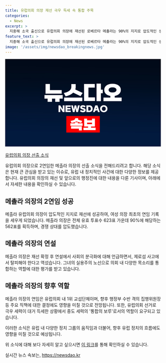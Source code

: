```yaml
---
title: 유럽의회 의장 재선 극우 득세 속 통합 주목
categories:
  - News
excerpt: >
  지중해 소국 출신으로 유럽의회 의장에 재선된 로베르타 메촐라는 90%의 지지로 압도적인 성공을 거둬 여성 의장 최초의 연임 기록을 세우게 되었다. 유럽의회 선거 이후 메촐라 의장의 연임을 지지하는 주요 정치 그룹들의 합의로 재선이 예견된 것으로 알려졌으며, 그는 다양한 목소리를 통합하는 데 기여한 실용주의자로 평가받고 있다. 또한, 메촐라 의장의 재임으로 EU 빅4 중 3자리가 여성으로 차지될 전망이다.
feature_text: >
  지중해 소국 출신으로 유럽의회 의장에 재선된 로베르타 메촐라는 90%의 지지로 압도적인 성공을 거둬 여성 의장 최초의 연임 기록을 세우게 되었다. 유럽의회 선거 이후 메촐라 의장의 연임을 지지하는 주요 정치 그룹들의 합의로 재선이 예견된 것으로 알려졌으며, 그는 다양한 목소리를 통합하는 데 기여한 실용주의자로 평가받고 있다. 또한, 메촐라 의장의 재임으로 EU 빅4 중 3자리가 여성으로 차지될 전망이다.
image: '/assets/img/newsdao_breakingnews.jpg'
---
```


<p><img src="/assets/img/newsdao_breakingnews.jpg" alt="bookingtag 속보" /></p>

<p><u>유럽의회 의장 선출 소식</u></p>

<p>유럽의회 의장으로 2연임한 메촐라 의장의 선출 소식을 전해드리려고 합니다. 해당 소식은 현재 큰 관심을 받고 있는 이슈로, 유럽 내 정치적인 사건에 대한 다양한 정보를 제공합니다. 유럽의회 의장의 재선 및 앞으로의 행정진에 대한 내용을 다룬 기사이며, 아래에서 자세한 내용을 확인하실 수 있습니다.</p>

<h2 data-ke-size="size26">메촐라 의장의 2연임 성공</h2>

<p>메촐라 유럽의회 의장이 압도적인 지지로 재선에 성공하여, 여성 의장 최초의 연임 기록을 세우게 되었습니다. 메촐라 의장은 전체 유효 투표수 623표 가운데 90%에 해당하는 562표를 획득하며, 경쟁 상대를 압도했습니다.</p>

<h2 data-ke-size="size26">메촐라 의장의 연설</h2>

<p>메촐라 의장은 재선 확정 후 연설에서 사회의 분극화에 대해 언급하면서, 제로섬 사고에서 탈피해야 한다고 역섰습니다. 그녀의 실용주의 노선으로 의회 내 다양한 목소리를 통합하는 역할에 대한 평가를 받고 있습니다.</p>

<h2 data-ke-size="size26">메촐라 의장의 향후 역할</h2>

<p>메촐라 의장의 연임은 유럽의회 내 1위 교섭단체이며, 향후 행정부 수반 격의 집행위원장 등 주요 직책에 대한 결정에도 영향을 미칠 것으로 전망됩니다. 또한, 유럽의회 선거로 극우 세력이 대거 득세한 상황에서 중도 세력의 '통합의 보루'로서의 역할이 요구되고 있습니다.</p>

<p>이러한 소식은 유럽 내 다양한 정치 그룹의 움직임과 더불어, 향후 유럽 정치의 흐름에도 영향을 미칠 것으로 예상됩니다.</p>

<p>위 소식에 대해 보다 자세히 알고 싶으시면 <a href="https://www.naver.com">이 링크</a>를 통해 확인하실 수 있습니다.</p>
실시간 뉴스 속보는, <a href="https://newsdao.kr" rel="dofollow">https://newsdao.kr</a>


